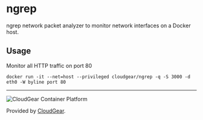 # ngrep

ngrep network packet analyzer to monitor network interfaces on a Docker host.

## Usage

Monitor all HTTP traffic on port 80

    docker run -it --net=host --privileged cloudgear/ngrep -q -S 3000 -d eth0 -W byline port 80


----

![CloudGear Container Platform](https://www.cloudgear.net/img/logo-white.png)

Provided by [CloudGear](https://www.cloudgear.net).
